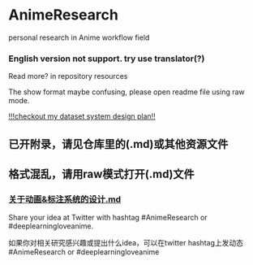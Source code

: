 # AnimeResearch
personal research in Anime workflow field

### English version not support. try use translator(?)

Read more? in repository resources

The show format maybe confusing, please open readme file using raw mode.

[!!!checkout my dataset system design plan!!](https://github.com/huaji0353/AnimeResearch/blob/master/dataset_system_plan.md)

## 已开附录，请见仓库里的(.md)或其他资源文件
## 格式混乱，请用raw模式打开(.md)文件
### [关于动画&标注系统的设计.md](https://github.com/huaji0353/AnimeResearch/blob/master/dataset_system_plan.md)

Share your idea at Twitter with hashtag #AnimeResearch or #deeplearningloveanime.

如果你对相关研究感兴趣或提出什么idea，可以在twitter hashtag上发动态 #AnimeResearch or #deeplearningloveanime
